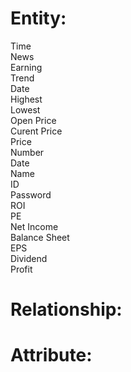 
# Entity:
Time<br/> 
News<br/>
Earning<br/> 
Trend<br/> 
Date<br/> 
Highest<br/> 
Lowest<br/> 
Open Price<br/> 
Curent Price<br/> 
Price<br/>
Number<br/> 
Date<br/> 
Name<br/> 
ID<br/> 
Password<br/> 
ROI<br/> 
PE<br/> 
Net Income<br/> 
Balance Sheet<br/> 
EPS<br/> 
Dividend<br/> 
Profit<br/> 

# Relationship:


# Attribute:
